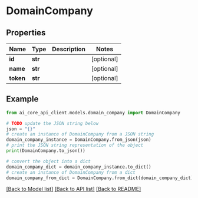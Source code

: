 # DomainCompany


## Properties

Name | Type | Description | Notes
------------ | ------------- | ------------- | -------------
**id** | **str** |  | [optional] 
**name** | **str** |  | [optional] 
**token** | **str** |  | [optional] 

## Example

```python
from ai_core_api_client.models.domain_company import DomainCompany

# TODO update the JSON string below
json = "{}"
# create an instance of DomainCompany from a JSON string
domain_company_instance = DomainCompany.from_json(json)
# print the JSON string representation of the object
print(DomainCompany.to_json())

# convert the object into a dict
domain_company_dict = domain_company_instance.to_dict()
# create an instance of DomainCompany from a dict
domain_company_from_dict = DomainCompany.from_dict(domain_company_dict)
```
[[Back to Model list]](../README.md#documentation-for-models) [[Back to API list]](../README.md#documentation-for-api-endpoints) [[Back to README]](../README.md)


